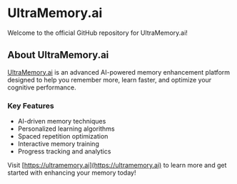 # UltraMemory.ai

Welcome to the official GitHub repository for UltraMemory.ai!

## About UltraMemory.ai

[UltraMemory.ai](https://ultramemory.ai) is an advanced AI-powered memory enhancement platform designed to help you remember more, learn faster, and optimize your cognitive performance.

### Key Features

- AI-driven memory techniques
- Personalized learning algorithms
- Spaced repetition optimization
- Interactive memory training
- Progress tracking and analytics

Visit [https://ultramemory.ai](https://ultramemory.ai) to learn more and get started with enhancing your memory today!
